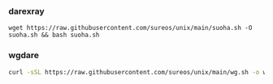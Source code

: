 
### darexray
```
wget https://raw.githubusercontent.com/sureos/unix/main/suoha.sh -O suoha.sh && bash suoha.sh
```
      
### wgdare
```bash
curl -sSL https://raw.githubusercontent.com/sureos/unix/main/wg.sh -o wg.sh && bash wg.sh
```
